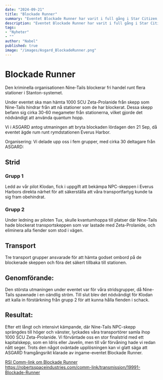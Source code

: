 ```yaml
---
date: "2024-09-21"
title: "Blockade Runner"
summary: "Eventet Blockade Runner har varit i full gång i Star Citizen, där den kriminella organisationen Nine-Tails blockerar fri handel runt flera stationer i Stanton-systemet."
description: "Eventet Blockade Runner har varit i full gång i Star Citizen, där den kriminella organisationen Nine-Tails blockerar fri handel runt flera stationer i Stanton-systemet."
tags:
- "Nyheter"
- ""
author: "Nabel"
published: true
image: "/images/Asgard_BlockadeRunner.png"
---
```

# Blockade Runner
Den kriminella organisationen Nine-Tails blockerar fri handel runt flera stationer i Stanton-systemet.

Under eventet ska man hämta 1000 SCU Zeta-Prolanide från skepp som Nine-Tails hindrar från att nå stationer som de har blockerat. Dessa skepp befann sig cirka 30-60 megameter från stationerna, vilket gjorde det nödvändigt att använda quantum hopp.

Vi i ASGARD antog utmaningen att bryta blockaden lördagen den 21 Sep, då eventet ägde rum runt rymdstationen Everus Harbor.

Organisering: Vi delade upp oss i fem grupper, med cirka 30 deltagare från ASGARD:

## Strid

### Grupp 1
Ledd av vår pilot Klodan, fick i uppgift att bekämpa NPC-skeppen i Everus Harbors direkta närhet för att säkerställa att våra transportfartyg kunde ta sig fram obehindrat.

### Grupp 2
Under ledning av piloten Tux, skulle kvantumhoppa till platser där Nine-Tails hade blockerat transportskeppen som var lastade med Zeta-Prolanide, och eliminera alla fiender som stod i vägen.

## Transport
Tre transport grupper ansvarade för att hämta godset ombord på de blockerade skeppen och föra det säkert tillbaka till stationen.

## Genomförande: 
Den största utmaningen under eventet var för våra stridsgrupper, då Nine-Tails spawnade i en oändlig ström. Till slut blev det nödvändigt för Klodan att kalla in förstärkning från grupp 2 för att kunna hålla fienden i schack.

## Resultat: 
Efter ett långt och intensivt kämpande, där Nine-Tails NPC-skepp sprängdes till höger och vänster, lyckades våra transportörer samla ihop 1000 SCU Zeta-Prolanide. Vi förväntade oss en stor finalstrid med ett kapitalskepp, som en Idris eller Javelin, men till vår förvåning hade vi redan nått seger. Trots den något oväntade upplösningen kan vi glatt säga att ASGARD framgångsrikt klarade av ingame-eventet Blockade Runner.

[RSI Comm-link om Blockade Runner](https://robertsspaceindustries.com/comm-link/transmission/19991-Blockade-Runner)
https://robertsspaceindustries.com/comm-link/transmission/19991-Blockade-Runner
